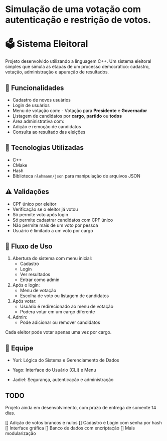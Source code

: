Simulação de uma votação com autenticação e restrição de votos.
=======
# 🗳️ Sistema Eleitoral

Projeto desenvolvido utilizando a linguagem C++. Um sistema eleitoral simples que simula as etapas de um processo democrático: cadastro, votação, administração e apuração de resultados.

## 📌 Funcionalidades

- Cadastro de novos usuários
- Login de usuários
- Menu de votação com: - Votação para **Presidente** e **Governador**
- Listagem de candidatos por **cargo**, **partido** ou **todos**
- Área administrativa com:
- Adição e remoção de candidatos
 - Consulta ao resultado das eleições

## 🧰 Tecnologias Utilizadas

- C++
- CMake
- Hash
- Biblioteca `nlohmann/json` para manipulação de arquivos JSON

## ⚠️ Validações

- CPF único por eleitor
- Verificação se o eleitor já votou
- Só permite voto após login
- Só permite cadastrar candidatos com CPF único
- Não permite mais de um voto por pessoa
- Usuário é limitado a um voto por cargo

## 🔐 Fluxo de Uso

1. Abertura do sistema com menu inicial:
   - Cadastro
   - Login
   - Ver resultados
   - Entrar como admin
2. Após o login:
   - Menu de votação
   - Escolha de voto ou listagem de candidatos
3. Após votar:
   - Usuário é redirecionado ao menu de votação
   - Podera votar em um cargo diferente
4. Admin:
   - Pode adicionar ou remover candidatos

 Cada eleitor pode votar apenas uma vez por cargo.


## 👥 Equipe

- Yuri: Lógica do Sistema e Gerenciamento de Dados

- Yago: Interface do Usuário (CLI) e Menu
  
- Jadiel: Segurança, autenticação e administração

## TODO

Projeto ainda em desenvolvimento, com prazo de entrega de somente 14 dias.

[] Adição de votos brancos e nulos
[] Cadastro e Login com senha por hash
[] Interface gráfica
[] Banco de dados com encriptação
[] Mais modularização
